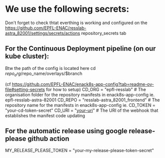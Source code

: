 # We use the following secrets:
Don't forget to check thtat everthing is working and configured on the
https://github.com/EPFL-ENAC/resslab-astra_82001/settings/secrets/actions repository_secrets tab

## For the Continuous Deployment pipeline (on our kube cluster):

Btw the path of the config is located here 
            cd $repo_org/$repo_name/overlays/$branch

(cf https://github.com/EPFL-ENAC/enack8s-app-config?tab=readme-ov-file#setting-secrets for how to setup)
CD_ORG = "epfl-resslab" # The organisation folder for the repository manifests in enack8s-app-config ie. epfl-resslab-astra-82001
CD_REPO = "resslab-astra_82001_frontend" # The repository name for the manifests in enack8s-app-config ie.
CD_TOKEN = "your-cd-token-secret"
CD_URI = "[your-uri](https://api.github.com/repos/EPFL-ENAC/enack8s-app-config/dispatches)" # The URI of the webhook that establishes the manifest code updating

## For the automatic release using google release-please github action
MY_RELEASE_PLEASE_TOKEN = "your-my-release-please-token-secret"
